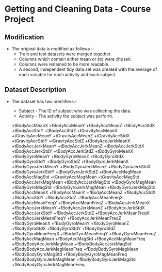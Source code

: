 # Getting and Cleaning Data - Course Project

## Modification

* The original data is modified as follows :-
  + Train and test datasets were merged together.
  + Columns which contain either mean or std were chosen.
  + Columns were renamed to be more readable.
  + A second, independent tidy data set was created with the average of each variable for each activity and each subject.
  
## Dataset Description

* The dataset has two identifiers:-
  + Subject - The ID of subject who was collecting the data.
  + Activity - The activity the subject was perform.
  
  +tBodyAccMeanX
  +tBodyAccMeanY
  +tBodyAccMeanZ
  +tBodyAccStdX
  +tBodyAccStdY
  +tBodyAccStdZ
  +tGravityAccMeanX
  +tGravityAccMeanY
  +tGravityAccMeanZ
  +tGravityAccStdX
  +tGravityAccStdY
  +tGravityAccStdZ
  +tBodyAccJerkMeanX
  +tBodyAccJerkMeanY
  +tBodyAccJerkMeanZ
  +tBodyAccJerkStdX
  +tBodyAccJerkStdY
  +tBodyAccJerkStdZ
  +tBodyGyroMeanX    
  +tBodyGyroMeanY
  +tBodyGyroMeanZ
  +tBodyGyroStdX
  +tBodyGyroStdY
  +tBodyGyroStdZ
  +tBodyGyroJerkMeanX
  +tBodyGyroJerkMeanY
  +tBodyGyroJerkMeanZ
  +tBodyGyroJerkStdX
  +tBodyGyroJerkStdY
  +tBodyGyroJerkStdZ
  +tBodyAccMagMean
  +tBodyAccMagStd
  +tGravityAccMagMean
  +tGravityAccMagStd
  +tBodyAccJerkMagMean
  +tBodyAccJerkMagStd
  +tBodyGyroMagMean
  +tBodyGyroMagStd
  +tBodyGyroJerkMagMean
  +tBodyGyroJerkMagStd
  +fBodyAccMeanX
  +fBodyAccMeanY
  +fBodyAccMeanZ
  +fBodyAccStdX
  +fBodyAccStdY
  +fBodyAccStdZ
  +fBodyAccMeanFreqX
  +fBodyAccMeanFreqY
  +fBodyAccMeanFreqZ
  +fBodyAccJerkMeanX
  +fBodyAccJerkMeanY
  +fBodyAccJerkMeanZ
  +fBodyAccJerkStdX
  +fBodyAccJerkStdY
  +fBodyAccJerkStdZ
  +fBodyAccJerkMeanFreqX
  +fBodyAccJerkMeanFreqY
  +fBodyAccJerkMeanFreqZ
  +fBodyGyroMeanX
  +fBodyGyroMeanY
  +fBodyGyroMeanZ
  +fBodyGyroStdX
  +fBodyGyroStdY
  +fBodyGyroStdZ
  +fBodyGyroMeanFreqX
  +fBodyGyroMeanFreqY
  +fBodyGyroMeanFreqZ
  +fBodyAccMagMean
  +fBodyAccMagStd
  +fBodyAccMagMeanFreq
  +fBodyBodyAccJerkMagMean
  +fBodyBodyAccJerkMagStd
  +fBodyBodyAccJerkMagMeanFreq
  +fBodyBodyGyroMagMean
  +fBodyBodyGyroMagStd
  +fBodyBodyGyroMagMeanFreq
  +fBodyBodyGyroJerkMagMean
  +fBodyBodyGyroJerkMagStd
  +fBodyBodyGyroJerkMagMeanFreq